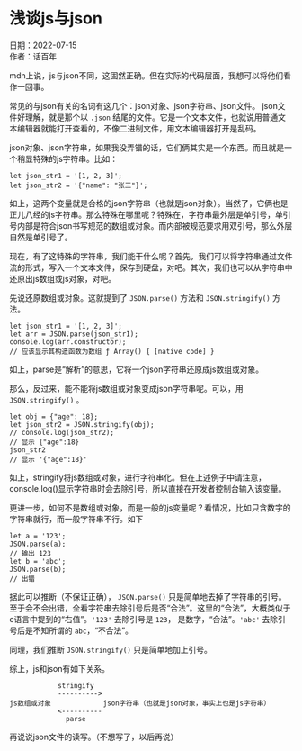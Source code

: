 # 浅谈js与json

日期：2022-07-15  
作者：话百年

mdn上说，js与json不同，这固然正确。但在实际的代码层面，我想可以将他们看作一回事。

常见的与json有关的名词有这几个：json对象、json字符串、json文件。
json文件好理解，就是那个以 `.json` 结尾的文件。它是一个文本文件，也就说用普通文本编辑器就能打开查看的，不像二进制文件，用文本编辑器打开是乱码。

json对象、json字符串，如果我没弄错的话，它们俩其实是一个东西。而且就是一个稍显特殊的js字符串。比如：
```
let json_str1 = '[1, 2, 3]';
let json_str2 = '{"name": "张三"}';
```
如上，这两个变量就是合格的json字符串（也就是json对象）。当然了，它俩也是正儿八经的js字符串。那么特殊在哪里呢？特殊在，字符串最外层是单引号，单引号内部是符合json书写规范的数组或对象。而内部被规范要求用双引号，那么外层自然是单引号了。

现在，有了这特殊的字符串，我们能干什么呢？首先，我们可以将字符串通过文件流的形式，写入一个文本文件，保存到硬盘，对吧。其次，我们也可以从字符串中还原出js数组或js对象，对吧。

先说还原数组或对象。这就提到了 `JSON.parse()` 方法和 `JSON.stringify()` 方法。
```
let json_str1 = '[1, 2, 3]';
let arr = JSON.parse(json_str1);
console.log(arr.constructor);
// 应该显示其构造函数为数组 ƒ Array() { [native code] }
```
如上，parse是“解析”的意思，它将一个json字符串还原成js数组或对象。

那么，反过来，能不能将js数组或对象变成json字符串呢。可以，用 `JSON.stringify()` 。
```
let obj = {"age": 18};
let json_str2 = JSON.stringify(obj);
// console.log(json_str2);
// 显示 {"age":18}
json_str2
// 显示 '{"age":18}'
```
如上，stringify将js数组或对象，进行字符串化。但在上述例子中请注意，console.log()显示字符串时会去除引号，所以直接在开发者控制台输入该变量。

更进一步，如何不是数组或对象，而是一般的js变量呢？看情况，比如只含数字的字符串就行，而一般字符串不行。如下
```
let a = '123';
JSON.parse(a);
// 输出 123
let b = 'abc';
JSON.parse(b);
// 出错
```
据此可以推断（不保证正确）， `JSON.parse()` 只是简单地去掉了字符串的引号。至于会不会出错，全看字符串去除引号后是否“合法”。这里的“合法”，大概类似于c语言中提到的“右值”。`'123'` 去除引号是 `123`， 是数字，“合法”。`'abc'` 去除引号后是不知所谓的 `abc`，“不合法”。

同理，我们推断 `JSON.stringify()` 只是简单地加上引号。

综上，js和json有如下关系。
```
            stringify
            ---------->
js数组或对象             json字符串（也就是json对象，事实上也是js字符串）
            <----------
              parse
```
再说说json文件的读写。（不想写了，以后再说）